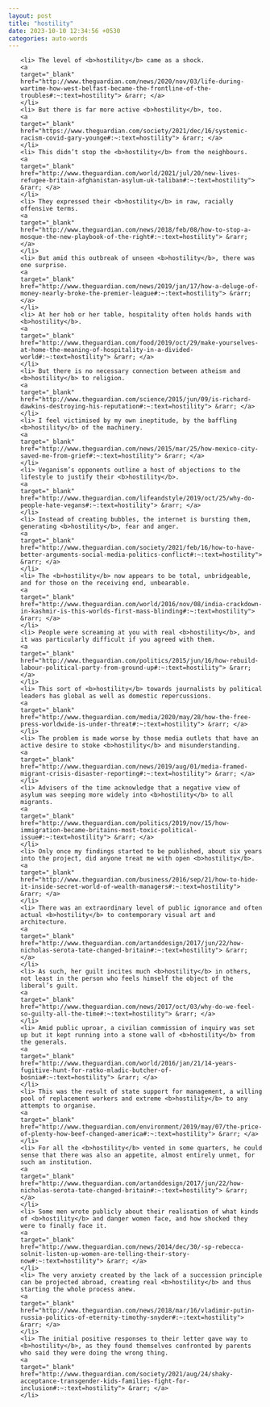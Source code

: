 ```yaml
---
layout: post
title: "hostility"
date: 2023-10-10 12:34:56 +0530
categories: auto-words
---
```

<ol>

    <li> The level of <b>hostility</b> came as a shock.
    <a 
    target="_blank" 
    href="http://www.theguardian.com/news/2020/nov/03/life-during-wartime-how-west-belfast-became-the-frontline-of-the-troubles#:~:text=hostility"> &rarr; </a>
    </li>
    <li> But there is far more active <b>hostility</b>, too.
    <a 
    target="_blank" 
    href="https://www.theguardian.com/society/2021/dec/16/systemic-racism-covid-gary-younge#:~:text=hostility"> &rarr; </a>
    </li>
    <li> This didn’t stop the <b>hostility</b> from the neighbours.
    <a 
    target="_blank" 
    href="http://www.theguardian.com/world/2021/jul/20/new-lives-refugee-britain-afghanistan-asylum-uk-taliban#:~:text=hostility"> &rarr; </a>
    </li>
    <li> They expressed their <b>hostility</b> in raw, racially offensive terms.
    <a 
    target="_blank" 
    href="http://www.theguardian.com/news/2018/feb/08/how-to-stop-a-mosque-the-new-playbook-of-the-right#:~:text=hostility"> &rarr; </a>
    </li>
    <li> But amid this outbreak of unseen <b>hostility</b>, there was one surprise.
    <a 
    target="_blank" 
    href="http://www.theguardian.com/news/2019/jan/17/how-a-deluge-of-money-nearly-broke-the-premier-league#:~:text=hostility"> &rarr; </a>
    </li>
    <li> At her hob or her table, hospitality often holds hands with <b>hostility</b>.
    <a 
    target="_blank" 
    href="http://www.theguardian.com/food/2019/oct/29/make-yourselves-at-home-the-meaning-of-hospitality-in-a-divided-world#:~:text=hostility"> &rarr; </a>
    </li>
    <li> But there is no necessary connection between atheism and <b>hostility</b> to religion.
    <a 
    target="_blank" 
    href="http://www.theguardian.com/science/2015/jun/09/is-richard-dawkins-destroying-his-reputation#:~:text=hostility"> &rarr; </a>
    </li>
    <li> I feel victimised by my own ineptitude, by the baffling <b>hostility</b> of the machinery.
    <a 
    target="_blank" 
    href="http://www.theguardian.com/news/2015/mar/25/how-mexico-city-saved-me-from-grief#:~:text=hostility"> &rarr; </a>
    </li>
    <li> Veganism’s opponents outline a host of objections to the lifestyle to justify their <b>hostility</b>.
    <a 
    target="_blank" 
    href="http://www.theguardian.com/lifeandstyle/2019/oct/25/why-do-people-hate-vegans#:~:text=hostility"> &rarr; </a>
    </li>
    <li> Instead of creating bubbles, the internet is bursting them, generating <b>hostility</b>, fear and anger.
    <a 
    target="_blank" 
    href="http://www.theguardian.com/society/2021/feb/16/how-to-have-better-arguments-social-media-politics-conflict#:~:text=hostility"> &rarr; </a>
    </li>
    <li> The <b>hostility</b> now appears to be total, unbridgeable, and for those on the receiving end, unbearable.
    <a 
    target="_blank" 
    href="http://www.theguardian.com/world/2016/nov/08/india-crackdown-in-kashmir-is-this-worlds-first-mass-blinding#:~:text=hostility"> &rarr; </a>
    </li>
    <li> People were screaming at you with real <b>hostility</b>, and it was particularly difficult if you agreed with them.
    <a 
    target="_blank" 
    href="http://www.theguardian.com/politics/2015/jun/16/how-rebuild-labour-political-party-from-ground-up#:~:text=hostility"> &rarr; </a>
    </li>
    <li> This sort of <b>hostility</b> towards journalists by political leaders has global as well as domestic repercussions.
    <a 
    target="_blank" 
    href="http://www.theguardian.com/media/2020/may/28/how-the-free-press-worldwide-is-under-threat#:~:text=hostility"> &rarr; </a>
    </li>
    <li> The problem is made worse by those media outlets that have an active desire to stoke <b>hostility</b> and misunderstanding.
    <a 
    target="_blank" 
    href="http://www.theguardian.com/news/2019/aug/01/media-framed-migrant-crisis-disaster-reporting#:~:text=hostility"> &rarr; </a>
    </li>
    <li> Advisers of the time acknowledge that a negative view of asylum was seeping more widely into <b>hostility</b> to all migrants.
    <a 
    target="_blank" 
    href="http://www.theguardian.com/politics/2019/nov/15/how-immigration-became-britains-most-toxic-political-issue#:~:text=hostility"> &rarr; </a>
    </li>
    <li> Only once my findings started to be published, about six years into the project, did anyone treat me with open <b>hostility</b>.
    <a 
    target="_blank" 
    href="http://www.theguardian.com/business/2016/sep/21/how-to-hide-it-inside-secret-world-of-wealth-managers#:~:text=hostility"> &rarr; </a>
    </li>
    <li> There was an extraordinary level of public ignorance and often actual <b>hostility</b> to contemporary visual art and architecture.
    <a 
    target="_blank" 
    href="http://www.theguardian.com/artanddesign/2017/jun/22/how-nicholas-serota-tate-changed-britain#:~:text=hostility"> &rarr; </a>
    </li>
    <li> As such, her guilt incites much <b>hostility</b> in others, not least in the person who feels himself the object of the liberal’s guilt.
    <a 
    target="_blank" 
    href="http://www.theguardian.com/news/2017/oct/03/why-do-we-feel-so-guilty-all-the-time#:~:text=hostility"> &rarr; </a>
    </li>
    <li> Amid public uproar, a civilian commission of inquiry was set up but it kept running into a stone wall of <b>hostility</b> from the generals.
    <a 
    target="_blank" 
    href="http://www.theguardian.com/world/2016/jan/21/14-years-fugitive-hunt-for-ratko-mladic-butcher-of-bosnia#:~:text=hostility"> &rarr; </a>
    </li>
    <li> This was the result of state support for management, a willing pool of replacement workers and extreme <b>hostility</b> to any attempts to organise.
    <a 
    target="_blank" 
    href="http://www.theguardian.com/environment/2019/may/07/the-price-of-plenty-how-beef-changed-america#:~:text=hostility"> &rarr; </a>
    </li>
    <li> For all the <b>hostility</b> vented in some quarters, he could sense that there was also an appetite, almost entirely unmet, for such an institution.
    <a 
    target="_blank" 
    href="http://www.theguardian.com/artanddesign/2017/jun/22/how-nicholas-serota-tate-changed-britain#:~:text=hostility"> &rarr; </a>
    </li>
    <li> Some men wrote publicly about their realisation of what kinds of <b>hostility</b> and danger women face, and how shocked they were to finally face it.
    <a 
    target="_blank" 
    href="http://www.theguardian.com/news/2014/dec/30/-sp-rebecca-solnit-listen-up-women-are-telling-their-story-now#:~:text=hostility"> &rarr; </a>
    </li>
    <li> The very anxiety created by the lack of a succession principle can be projected abroad, creating real <b>hostility</b> and thus starting the whole process anew.
    <a 
    target="_blank" 
    href="http://www.theguardian.com/news/2018/mar/16/vladimir-putin-russia-politics-of-eternity-timothy-snyder#:~:text=hostility"> &rarr; </a>
    </li>
    <li> The initial positive responses to their letter gave way to <b>hostility</b>, as they found themselves confronted by parents who said they were doing the wrong thing.
    <a 
    target="_blank" 
    href="http://www.theguardian.com/society/2021/aug/24/shaky-acceptance-transgender-kids-families-fight-for-inclusion#:~:text=hostility"> &rarr; </a>
    </li>